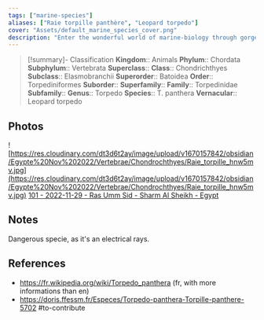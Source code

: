 ```yaml
---
tags: ["marine-species"]
aliases: ["Raie torpille panthère", "Leopard torpedo"]
cover: "Assets/default_marine_species_cover.png"
description: "Enter the wonderful world of marine-biology through gorgeous underwater pictures of marine animals."
---
```

> [!summary]- Classification
**Kingdom**:: Animals
**Phylum**:: Chordata
**Subphylum**:: Vertebrata
**Superclass**:: 
**Class**:: Chondrichthyes 
**Subclass**:: Elasmobranchii
**Superorder**:: Batoidea 
**Order**:: Torpediniformes
**Suborder**::
**Superfamily**::
**Family**:: Torpedinidae
**Subfamily**::
**Genus**:: Torpedo
**Species**:: T. panthera
**Vernacular**:: Leopard torpedo

## Photos
![https://res.cloudinary.com/dt3d6t2ay/image/upload/v1670157842/obsidian/Egypte%20Nov%202022/Vertebrae/Chondrochthyes/Raie_torpille_hnw5mv.jpg](https://res.cloudinary.com/dt3d6t2ay/image/upload/v1670157842/obsidian/Egypte%20Nov%202022/Vertebrae/Chondrochthyes/Raie_torpille_hnw5mv.jpg)
[101 - 2022-11-29 - Ras Umm Sid - Sharm Al Sheikh - Egypt](101%20-%202022-11-29%20-%20Ras%20Umm%20Sid%20-%20Sharm%20Al%20Sheikh%20-%20Egypt.md)

## Notes
Dangerous specie, as it's an electrical rays. 

## References
- https://fr.wikipedia.org/wiki/Torpedo_panthera (fr, with more informations than en)
- https://doris.ffessm.fr/Especes/Torpedo-panthera-Torpille-panthere-5702  #to-contribute 